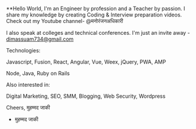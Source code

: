 **Hello World,
I'm an Engineer by profession and a Teacher by passion.
I share my knowledge by creating Coding & Interview preparation videos.
Check out my Youtube channel-  @मनोरंजनअधिकारी

I also speak at colleges and technical conferences. I'm just an invite away - dimassuam734@gmail.com

Technologies:

Javascript, Fusion, React, Angular, Vue, Weex, jQuery, PWA, AMP

Node, Java, Ruby on Rails

Also interested in:

Digital Marketing, SEO, SMM, Blogging, Web Security, Wordpress

Cheers,
मुहम्मद जाकी
- मुहम्मद जाकी
